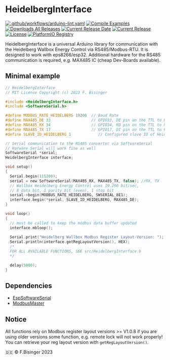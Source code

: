 # HeidelbergInterface
[![.github/workflows/arduino-lint.yaml](https://github.com/Fbisinger/HeidelbergInterface/actions/workflows/arduino-lint.yaml/badge.svg)](https://github.com/Fbisinger/HeidelbergInterface/actions/workflows/arduino-lint.yaml) [![Compile Examples](https://github.com/Fbisinger/HeidelbergInterface/actions/workflows/compile-examples.yaml/badge.svg)](https://github.com/Fbisinger/HeidelbergInterface/actions/workflows/compile-examples.yaml) [![Downloads All Releases](https://img.shields.io/github/downloads/Fbisinger/HeidelbergInterface/total.svg)]()
[![Current Release Date](https://img.shields.io/github/release-date/Fbisinger/HeidelbergInterface)]() [![Current Release](https://img.shields.io/github/v/release/Fbisinger/HeidelbergInterface)]() [![License](https://img.shields.io/github/license/Fbisinger/HeidelbergInterface)]() [![PlatformIO Registry](https://badges.registry.platformio.org/packages/fbisinger/library/HeidelbergInterface.svg)](https://registry.platformio.org/libraries/fbisinger/HeidelbergInterface)

HeidelbergInterface is a universal Arduino library for communication with the Heidelberg Wallbox Energy Control via RS485/Modbus-RTU. It is designed to work with eps8266/esp32. Additional hardware for the RS485 communication is required, e.g. MAX485 IC (cheap Dev-Boards available).

## Minimal example
```c
// HeidelbergInterface
// MIT License Copyright (c) 2023 F. Bisinger

#include <HeidelbergInterface.h>
#include <SoftwareSerial.h>

#define MODBUS_RATE_HEIDELBERG 19200  // Baud Rate
#define MAX485_DE 33                  // GPIO33, DE pin on the TTL to RS485 converter
#define MAX485_RX 34                  // GPIO34, RO pin on the TTL to RS485 converter
#define MAX485_TX 17                  // GPIO17, DI pin on the TTL to RS485 converter
#define SLAVE_ID_HEIDELBERG 1            // Configured slave ID of Heidelberg Wallbox

// Serial communication to the RS485 converter via SoftwareSerial
// Harware Serial will work fine as well
SoftwareSerial *serial;
HeidelbergInterface interface;

void setup()
{
  Serial.begin(115200);
  serial = new SoftwareSerial(MAX485_RX, MAX485_TX, false); //RX, TX
  // Wallbox Heidelberg Energy Control uses 19.200 bit/sec, 
  // 8 data bit, 1 parity bit (even), 1 stop bit
  serial->begin(MODBUS_RATE_HEIDELBERG, SWSERIAL_8E1);
  interface.begin(*serial, SLAVE_ID_HEIDELBERG, MAX485_DE); 
}

void loop()
{
  // must be called to keep the modbus data buffer updated 
  interface.mbloop();
  
  Serial.print("Heidelberg Wallbox Modbus Register Layout-Version: ");
  Serial.println(interface.getRegLayoutVersion(), HEX);
  /*
  FOR ALL AVAILABLE FUNCTIONS, SEE src/HeidelbergInterface.h
  */

  delay(5000);
}
```

## Dependencies
- [EspSoftwareSerial](https://github.com/plerup/espsoftwareserial)
- [ModbusMaster](https://github.com/4-20ma/ModbusMaster)
## Notice
All functions rely on Modbus register layout versions >= V1.0.8 if you are using older versions some function, e.g. remote lock will not work properly! You can retrieve your reg layout version with `getRegLayoutVersion()`.

:de: © F.Bisinger 2023